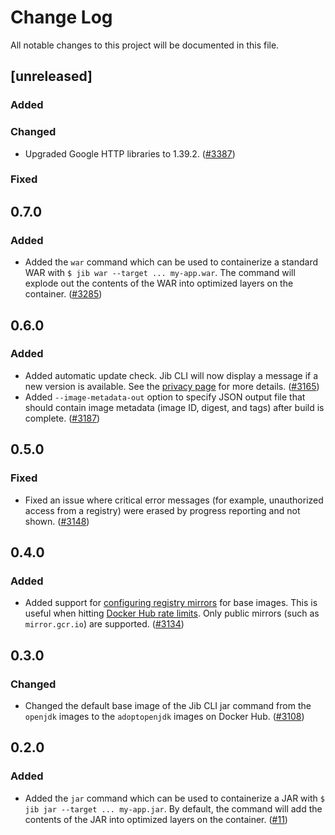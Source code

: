 # Change Log
All notable changes to this project will be documented in this file.

## [unreleased]

### Added

### Changed

- Upgraded Google HTTP libraries to 1.39.2. ([#3387](https://github.com/GoogleContainerTools/jib/pull/3387))

### Fixed

## 0.7.0

### Added

- Added the `war` command which can be used to containerize a standard WAR with `$ jib war --target ... my-app.war`. The command will explode out the contents of the WAR into optimized layers on the container. ([#3285](https://github.com/GoogleContainerTools/jib/pull/3285))

## 0.6.0

### Added

- Added automatic update check. Jib CLI will now display a message if a new version is available. See the [privacy page](https://github.com/GoogleContainerTools/jib/blob/master/docs/privacy.md) for more details. ([#3165](https://github.com/GoogleContainerTools/jib/pull/3165))
- Added `--image-metadata-out` option to specify JSON output file that should contain image metadata (image ID, digest, and tags) after build is complete. ([#3187](https://github.com/GoogleContainerTools/jib/pull/3187))

## 0.5.0

### Fixed

- Fixed an issue where critical error messages (for example, unauthorized access from a registry) were erased by progress reporting and not shown. ([#3148](https://github.com/GoogleContainerTools/jib/issues/3148))

## 0.4.0

### Added

- Added support for [configuring registry mirrors](https://github.com/GoogleContainerTools/jib/blob/master/docs/faq.md#i-am-hitting-docker-hub-rate-limits-how-can-i-configure-registry-mirrors) for base images. This is useful when hitting [Docker Hub rate limits](https://www.docker.com/increase-rate-limits). Only public mirrors (such as `mirror.gcr.io`) are supported. ([#3134](https://github.com/GoogleContainerTools/jib/pull/3134))

## 0.3.0

### Changed

- Changed the default base image of the Jib CLI jar command from the `openjdk` images to the `adoptopenjdk` images on Docker Hub. ([#3108](https://github.com/GoogleContainerTools/jib/pull/3108))

## 0.2.0

### Added

- Added the `jar` command which can be used to containerize a JAR with `$ jib jar --target ... my-app.jar`. By default, the command will add the contents of the JAR into optimized layers on the container. ([#11](https://github.com/GoogleContainerTools/jib/projects/11))

